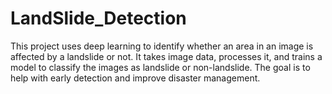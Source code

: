 # LandSlide_Detection
This project uses deep learning to identify whether an area in an image is affected by a landslide or not. It takes image data, processes it, and trains a model to classify the images as landslide or non-landslide. The goal is to help with early detection and improve disaster management.
